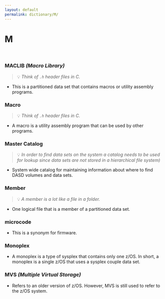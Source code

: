 ```yaml
---
layout: default
permalink: dictionary/M/
---
```


# M

&nbsp;

### MACLIB *(Macro Library)*
> 💡 _Think of `.h` header files in C._

* This is a partitioned data set that contains macros or utility assembly programs.

### Macro
> 💡 _Think of `.h` header files in C._

* A macro is a utility assembly program that can be used by other programs.

### Master Catalog
> 💡 _In order to find data sets on the system a catalog needs to be used for lookup since data sets are not stored in a hierarchical file system)_

* System wide catalog for maintaining information about where to find DASD volumes and data sets.

### Member
> 💡 _A member is a lot like a file in a folder._

* One logical file that is a member of a partitioned data set.

### microcode
* This is a synonym for firmware.

### Monoplex
* A monoplex is a type of sysplex that contains only one z/OS. In short, a monoplex is a single z/OS that uses a sysplex couple data set. 

### MVS *(Multiple Virtual Storage)*
* Refers to an older version of z/OS. However, MVS is still used to refer to the z/OS system.